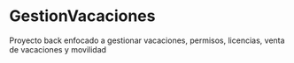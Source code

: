 # GestionVacaciones
Proyecto back enfocado a gestionar vacaciones, permisos, licencias, venta de vacaciones y movilidad
